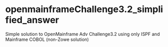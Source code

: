# openmainframeChallenge3.2_simplified_answer
Simple solution to OpenMainframe Adv Challenge3.2 using only ISPF and Mainframe COBOL (non-Zowe solution)
